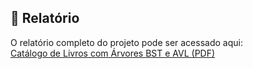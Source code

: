 ## 📄 Relatório

O relatório completo do projeto pode ser acessado aqui:  
[Catálogo de Livros com Árvores BST e AVL (PDF)](Catálogo_de_Livros_com_Árvores_BST_e_AVL.pdf)
